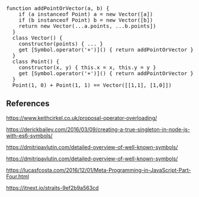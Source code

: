 <pre>
function addPointOrVector(a, b) {
    if (a instanceof Point) a = new Vector([a])
    if (b instanceof Point) b = new Vector([b])
    return new Vector(...a.points, ...b.points])
  }
  class Vector() {
    constructor(points) { ... }
    get [Symbol.operator('+')]() { return addPointOrVector }
  }
  class Point() {
    constructor(x, y) { this.x = x, this.y = y }
    get [Symbol.operator('+')]() { return addPointOrVector }
  }
  Point(1, 0) + Point(1, 1) == Vector([[1,1], [1,0]])
</pre>

## References

https://www.keithcirkel.co.uk/proposal-operator-overloading/

https://derickbailey.com/2016/03/09/creating-a-true-singleton-in-node-js-with-es6-symbols/

https://dmitripavlutin.com/detailed-overview-of-well-known-symbols/

https://dmitripavlutin.com/detailed-overview-of-well-known-symbols/

https://lucasfcosta.com/2016/12/01/Meta-Programming-in-JavaScript-Part-Four.html

https://itnext.io/straits-9ef2b9a563cd

